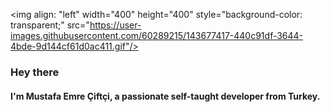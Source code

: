 <img align: "left" width="400" height="400" style="background-color: transparent;" src="https://user-images.githubusercontent.com/60289215/143677417-440c91df-3644-4bde-9d144cf61d0ac411.gif"/>
  
<h3>Hey there</h3>
<h4>I'm Mustafa Emre Çiftçi, a passionate self-taught developer from Turkey. </h4>
